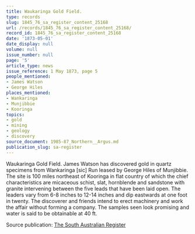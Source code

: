 ```yaml
---
title: Waukaringa Gold Field.
type: records
slug: 1845_76_sa_register_content_25168
url: /records/1845_76_sa_register_content_25168/
record_id: 1845_76_sa_register_content_25168
date: '1873-05-01'
date_display: null
volume: null
issue_number: null
page: '5'
article_type: news
issue_reference: 1 May 1873, page 5
people_mentioned:
- James Watson
- George Hiles
places_mentioned:
- Wankaringa
- Munjibbie
- Kooringa
topics:
- gold
- mining
- geology
- discovery
source_document: 1985-87_Northern__Argus.md
publication_slug: sa-register
---
```


Waukaringa Gold Field.  James Watson has discovered gold in quartz specimens from Wankaringa [sic] Run leased by George Hiles of Munjibbie.  The site is 100 miles northeast of Kooringa in flat country of which the chief characteristics are micaceous schist, slat, hornblende and sandstone with granite intervening between the five leads that have been laid open.    The leaders vary from 6-8 inches to 12-14 inches and dip eastwards at one foot in twenty.  The discoverer and friends intend to erect machinery and work the affair without forming a company.  The samples seen look promising and water is said to be obtainable at 40 ft.

Source publication: [The South Australian Register](/publications/sa-register/)

